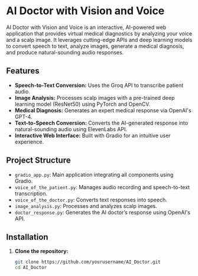 # AI Doctor with Vision and Voice

AI Doctor with Vision and Voice is an interactive, AI-powered web application that provides virtual medical diagnostics by analyzing your voice and a scalp image. It leverages cutting-edge APIs and deep learning models to convert speech to text, analyze images, generate a medical diagnosis, and produce natural-sounding audio responses.

## Features

- **Speech-to-Text Conversion:** Uses the Groq API to transcribe patient audio.
- **Image Analysis:** Processes scalp images with a pre-trained deep learning model (ResNet50) using PyTorch and OpenCV.
- **Medical Diagnosis:** Generates an expert medical response via OpenAI's GPT-4.
- **Text-to-Speech Conversion:** Converts the AI-generated response into natural-sounding audio using ElevenLabs API.
- **Interactive Web Interface:** Built with Gradio for an intuitive user experience.

## Project Structure

- `gradio_app.py`: Main application integrating all components using Gradio.
- `voice_of_the_patient.py`: Manages audio recording and speech-to-text transcription.
- `voice_of_the_doctor.py`: Converts text responses into speech.
- `image_analysis.py`: Processes and analyzes scalp images.
- `doctor_response.py`: Generates the AI doctor’s response using OpenAI's API.

## Installation

1. **Clone the repository:**
   ```bash
   git clone https://github.com/yourusername/AI_Doctor.git
   cd AI_Doctor
